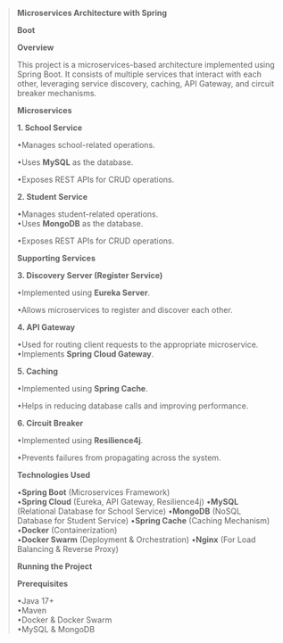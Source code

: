 > **Microservices Architecture with Spring**
>
> **Boot**
>
> **Overview**
>
> This project is a microservices-based architecture implemented using
> Spring Boot. It consists of multiple services that interact with each
> other, leveraging service discovery, caching, API Gateway, and circuit
> breaker mechanisms.
>
> **Microservices**
>
> **1. School Service**
>
> •Manages school-related operations.
>
> •Uses **MySQL** as the database.
>
> •Exposes REST APIs for CRUD operations.
>
> **2. Student Service**
>
> •Manages student-related operations.\
> •Uses **MongoDB** as the database.
>
> •Exposes REST APIs for CRUD operations.
>
> **Supporting Services**
>
> **3. Discovery Server (Register Service)**
>
> •Implemented using **Eureka Server**.
>
> •Allows microservices to register and discover each other.
>
> **4. API Gateway**
>
> •Used for routing client requests to the appropriate microservice.
> •Implements **Spring Cloud Gateway**.
>
> **5. Caching**
>
> •Implemented using **Spring Cache**.
>
> •Helps in reducing database calls and improving performance.
>
> **6. Circuit Breaker**
>
> •Implemented using **Resilience4j**.
>
> •Prevents failures from propagating across the system.
>
> **Technologies Used**
>
> •**Spring Boot** (Microservices Framework)\
> •**Spring Cloud** (Eureka, API Gateway, Resilience4j) •**MySQL**
> (Relational Database for School Service) •**MongoDB** (NoSQL Database
> for Student Service) •**Spring Cache** (Caching Mechanism)\
> •**Docker** (Containerization)\
> •**Docker Swarm** (Deployment & Orchestration) •**Nginx** (For Load
> Balancing & Reverse Proxy)
>
> **Running the Project**
>
> **Prerequisites**
>
> •Java 17+\
> •Maven\
> •Docker & Docker Swarm\
> •MySQL & MongoDB
